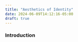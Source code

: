 ```yaml
---
title: "Aesthetics of Identity"
date: 2024-06-09T14:12:16-05:00
draft: true
---
```


### Introduction
